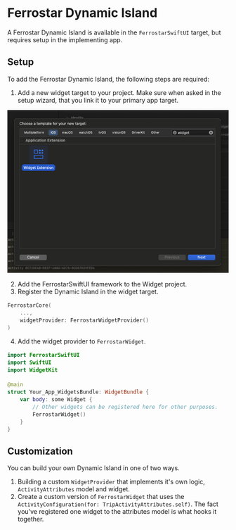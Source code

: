 # Ferrostar Dynamic Island

A Ferrostar Dynamic Island is available in the `FerrostarSwiftUI` target, but requires setup
in the implementing app.

## Setup

To add the Ferrostar Dynamic Island, the following steps are required:

1. Add a new widget target to your project. Make sure when asked in the setup wizard, that you link it to your primary app target.

![Widget Init](images/widget-init.png)

2. Add the FerrostarSwiftUI framework to the Widget project.
3. Register the Dynamic Island in the widget target.

```swift
FerrostarCore(
    ...,
    widgetProvider: FerrostarWidgetProvider()
)
```

4. Add the widget provider to `FerrostarWidget`.

```swift
import FerrostarSwiftUI
import SwiftUI
import WidgetKit

@main
struct Your_App_WidgetsBundle: WidgetBundle {
    var body: some Widget {
        // Other widgets can be registered here for other purposes.
        FerrostarWidget()
    }
}
```

## Customization

You can build your own Dynamic Island in one of two ways.

1. Building a custom `WidgetProvider` that implements it's own logic, `ActivityAttributes` model and widget.
2. Create a custom version of `FerrostarWidget` that uses the `ActivityConfiguration(for: TripActivityAttributes.self)`.
The fact you've registered one widget to the attributes model is what hooks it together.
